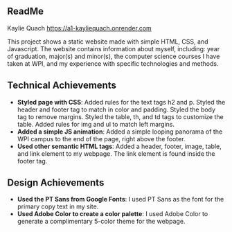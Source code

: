 ReadMe 
---

Kaylie Quach
https://a1-kayliequach.onrender.com 

This project shows a static website made with simple HTML, CSS, and Javascript. The website contains information about myself, including: year of graduation, major(s) and minor(s), the computer science courses I have taken at WPI, and my experience with specific technologies and methods. 

## Technical Achievements
- **Styled page with CSS**: Added rules for the text tags h2 and p. Styled the header and footer tag to match in color and padding. Styled the body tag to remove margins. Styled the table, th, and td tags to customize the table. Added rules for img and ul to match left margins.
- **Added a simple JS animation**: Added a simple looping panorama of the WPI campus to the end of the page, right above the footer.
- **Used other semantic HTML tags**: Added a header, footer, image, table, and link element to my webpage. The link element is found inside the footer tag. 

## Design Achievements
- **Used the PT Sans from Google Fonts**: I used PT Sans as the font for the primary copy text in my site.
- **Used Adobe Color to create a color palette**: I used Adobe Color to generate a complimentary 5-color theme for the webpage.
